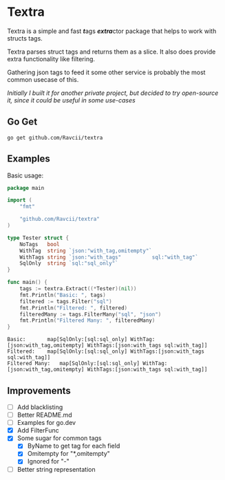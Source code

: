# Textra

Textra is a simple and fast *****t*****ags *****extra*****ctor package that helps to work with structs tags.

Textra parses struct tags and returns them as a slice. It also does provide extra functionality like filtering.

Gathering json tags to feed it some other service is probably the most common usecase of this.

_Initially I built it for another private project, but decided to try open-source it, since it could be useful in some use-cases_

## Go Get

```shell
go get github.com/Ravcii/textra
```

## Examples

Basic usage:

```go
package main

import (
	"fmt"

	"github.com/Ravcii/textra"
)

type Tester struct {
	NoTags   bool
	WithTag  string `json:"with_tag,omitempty"`
	WithTags string `json:"with_tags"          sql:"with_tag"`
	SqlOnly  string `sql:"sql_only"`
}

func main() {
	tags := textra.Extract((*Tester)(nil))
	fmt.Println("Basic: ", tags)
	filtered := tags.Filter("sql")
	fmt.Println("Filtered: ", filtered)
	filteredMany := tags.FilterMany("sql", "json")
	fmt.Println("Filtered Many: ", filteredMany)
}

```

```
Basic: 		 map[SqlOnly:[sql:sql_only] WithTag:[json:with_tag,omitempty] WithTags:[json:with_tags sql:with_tag]]
Filtered: 	 map[SqlOnly:[sql:sql_only] WithTags:[json:with_tags sql:with_tag]]
Filtered Many: 	 map[SqlOnly:[sql:sql_only] WithTag:[json:with_tag,omitempty] WithTags:[json:with_tags sql:with_tag]]
```

## Improvements

- [ ] Add blacklisting
- [ ] Better README.md
- [ ] Examples for go.dev
- [X] Add FilterFunc
- [x] Some sugar for common tags
	- [x] ByName to get tag for each field
	- [x] Omitempty for "*,omitempty"
	- [x] Ignored for "-"
- [ ] Better string representation